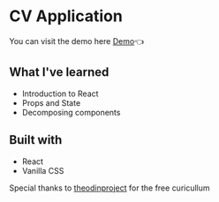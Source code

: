 # CV Application

You can visit the demo here [Demo](https://wilam1.github.io/CV-Application/)👈

## What I've learned

- Introduction to React
- Props and State
- Decomposing components

## Built with

- React
- Vanilla CSS

Special thanks to [theodinproject](https://www.theodinproject.com/) for the free curicullum
